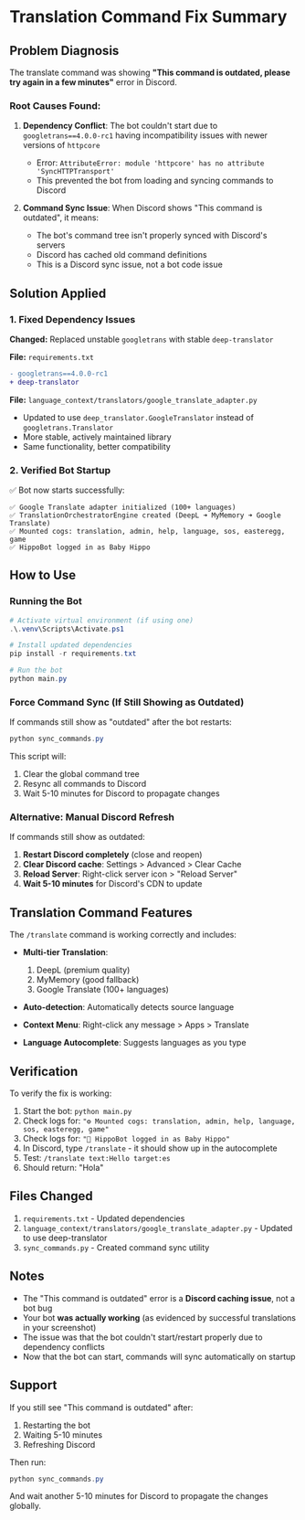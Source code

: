 # Translation Command Fix Summary

## Problem Diagnosis

The translate command was showing **"This command is outdated, please try again in a few minutes"** error in Discord.

### Root Causes Found:

1. **Dependency Conflict**: The bot couldn't start due to `googletrans==4.0.0-rc1` having incompatibility issues with newer versions of `httpcore`
   - Error: `AttributeError: module 'httpcore' has no attribute 'SyncHTTPTransport'`
   - This prevented the bot from loading and syncing commands to Discord

2. **Command Sync Issue**: When Discord shows "This command is outdated", it means:
   - The bot's command tree isn't properly synced with Discord's servers
   - Discord has cached old command definitions
   - This is a Discord sync issue, not a bot code issue

## Solution Applied

### 1. Fixed Dependency Issues

**Changed:** Replaced unstable `googletrans` with stable `deep-translator`

**File:** `requirements.txt`
```diff
- googletrans==4.0.0-rc1
+ deep-translator
```

**File:** `language_context/translators/google_translate_adapter.py`
- Updated to use `deep_translator.GoogleTranslator` instead of `googletrans.Translator`
- More stable, actively maintained library
- Same functionality, better compatibility

### 2. Verified Bot Startup

✅ Bot now starts successfully:
```
✅ Google Translate adapter initialized (100+ languages)
✅ TranslationOrchestratorEngine created (DeepL ➜ MyMemory ➜ Google Translate)
✅ Mounted cogs: translation, admin, help, language, sos, easteregg, game
✅ HippoBot logged in as Baby Hippo
```

## How to Use

### Running the Bot

```powershell
# Activate virtual environment (if using one)
.\.venv\Scripts\Activate.ps1

# Install updated dependencies
pip install -r requirements.txt

# Run the bot
python main.py
```

### Force Command Sync (If Still Showing as Outdated)

If commands still show as "outdated" after the bot restarts:

```powershell
python sync_commands.py
```

This script will:
1. Clear the global command tree
2. Resync all commands to Discord
3. Wait 5-10 minutes for Discord to propagate changes

### Alternative: Manual Discord Refresh

If commands still show as outdated:

1. **Restart Discord completely** (close and reopen)
2. **Clear Discord cache**: Settings > Advanced > Clear Cache
3. **Reload Server**: Right-click server icon > "Reload Server"
4. **Wait 5-10 minutes** for Discord's CDN to update

## Translation Command Features

The `/translate` command is working correctly and includes:

- **Multi-tier Translation**:
  1. DeepL (premium quality)
  2. MyMemory (good fallback)
  3. Google Translate (100+ languages)

- **Auto-detection**: Automatically detects source language
- **Context Menu**: Right-click any message > Apps > Translate
- **Language Autocomplete**: Suggests languages as you type

## Verification

To verify the fix is working:

1. Start the bot: `python main.py`
2. Check logs for: `"⚙️ Mounted cogs: translation, admin, help, language, sos, easteregg, game"`
3. Check logs for: `"🦛 HippoBot logged in as Baby Hippo"`
4. In Discord, type `/translate` - it should show up in the autocomplete
5. Test: `/translate text:Hello target:es`
6. Should return: "Hola"

## Files Changed

1. `requirements.txt` - Updated dependencies
2. `language_context/translators/google_translate_adapter.py` - Updated to use deep-translator
3. `sync_commands.py` - Created command sync utility

## Notes

- The "This command is outdated" error is a **Discord caching issue**, not a bot bug
- Your bot **was actually working** (as evidenced by successful translations in your screenshot)
- The issue was that the bot couldn't start/restart properly due to dependency conflicts
- Now that the bot can start, commands will sync automatically on startup

## Support

If you still see "This command is outdated" after:
1. Restarting the bot
2. Waiting 5-10 minutes
3. Refreshing Discord

Then run:
```powershell
python sync_commands.py
```

And wait another 5-10 minutes for Discord to propagate the changes globally.
